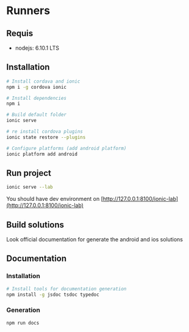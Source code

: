 # Runners

## Requis

* nodejs: 6.10.1 LTS 

## Installation

```sh
# Install cordava and ionic
npm i -g cordova ionic

# Install dependencies
npm i

# Build default folder
ionic serve

# re install cordova plugins
ionic state restore --plugins

# Configure platforms (add android platform)
ionic platform add android
```

## Run project

```sh
ionic serve --lab
```

You should have dev environment on [http://127.0.0.1:8100/ionic-lab](http://127.0.0.1:8100/ionic-lab)

## Build solutions

Look official documentation for generate the android and ios solutions

## Documentation

### Installation

```sh
# Install tools for documentation generation
npm install -g jsdoc tsdoc typedoc
```

### Generation

```sh
npm run docs
```
